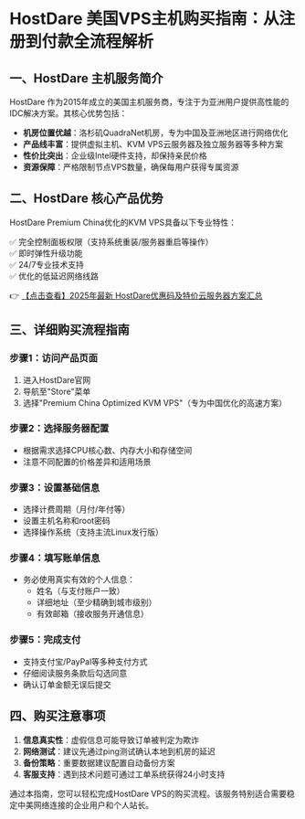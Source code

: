 # HostDare 美国VPS主机购买指南：从注册到付款全流程解析

## 一、HostDare 主机服务简介

HostDare 作为2015年成立的美国主机服务商，专注于为亚洲用户提供高性能的IDC解决方案。其核心优势包括：

- **机房位置优越**：洛杉矶QuadraNet机房，专为中国及亚洲地区进行网络优化
- **产品线丰富**：提供虚拟主机、KVM VPS云服务器及独立服务器等多种方案
- **性价比突出**：企业级Intel硬件支持，却保持亲民价格
- **资源保障**：严格限制节点VPS数量，确保每用户获得专属资源

## 二、HostDare 核心产品优势

HostDare Premium China优化的KVM VPS具备以下专业特性：

✅ 完全控制面板权限（支持系统重装/服务器重启等操作）  
✅ 即时弹性升级功能  
✅ 24/7专业技术支持  
✅ 优化的低延迟网络线路  

👉 [【点击查看】2025年最新 HostDare优惠码及特价云服务器方案汇总](https://bit.ly/hostdare)

## 三、详细购买流程指南

### 步骤1：访问产品页面
1. 进入HostDare官网
2. 导航至"Store"菜单
3. 选择"Premium China Optimized KVM VPS"（专为中国优化的高速方案）

### 步骤2：选择服务器配置
- 根据需求选择CPU核心数、内存大小和存储空间
- 注意不同配置的价格差异和适用场景

### 步骤3：设置基础信息
- 选择计费周期（月付/年付等）
- 设置主机名称和root密码
- 选择操作系统（支持主流Linux发行版）

### 步骤4：填写账单信息
- 务必使用真实有效的个人信息：
  - 姓名（与支付账户一致）
  - 详细地址（至少精确到城市级别）
  - 有效邮箱（接收服务开通信息）

### 步骤5：完成支付
- 支持支付宝/PayPal等多种支付方式
- 仔细阅读服务条款后勾选同意
- 确认订单金额无误后提交

## 四、购买注意事项

1. **信息真实性**：虚假信息可能导致订单被判定为欺诈
2. **网络测试**：建议先通过ping测试确认本地到机房的延迟
3. **备份策略**：重要数据建议配置自动备份方案
4. **客服支持**：遇到技术问题可通过工单系统获得24小时支持

通过本指南，您可以轻松完成HostDare VPS的购买流程。该服务特别适合需要稳定中美网络连接的企业用户和个人站长。